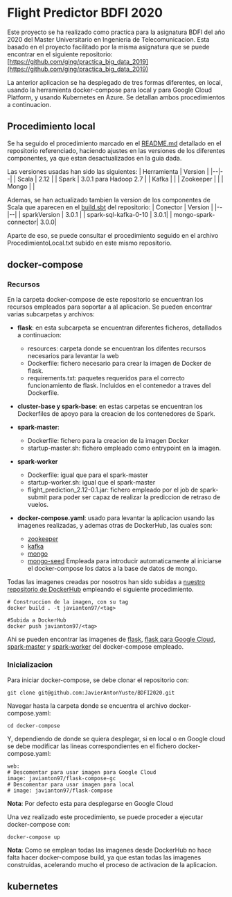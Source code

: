 # Flight Predictor BDFI 2020
Este proyecto se ha realizado como practica para la asignatura BDFI del año 2020 del Master Universitario en Ingenieria de Telecomunicacion. Esta basado en el proyecto facilitado por la misma asignatura que se puede encontrar en el siguiente repositorio: [https://github.com/ging/practica_big_data_2019](https://github.com/ging/practica_big_data_2019)

La anterior aplicacion se ha desplegado de tres formas diferentes, en local, usando la herramienta docker-compose para local y para Google Cloud Platform, y usando Kubernetes en Azure. Se detallan ambos procedimientos a continuacion.

## Procedimiento local
Se ha seguido el procedimiento marcado en el [README.md](https://github.com/ging/practica_big_data_2019/blob/master/README.md) detallado en el repositorio referenciado, haciendo ajustes en las versiones de los diferentes componentes, ya que estan desactualizados en la guia dada.

Las versiones usadas han sido las siguientes:
| Herramienta | Version |
|--|--|
| Scala | 2.12 |
| Spark | 3.0.1 para Hadoop 2.7 |
| Kafka |  |
| Zookeeper |  |
| Mongo |  |

Ademas, se han actualizado tambien la version de los componentes de Scala que aparecen en el [build.sbt](https://github.com/ging/practica_big_data_2019/blob/master/flight_prediction/build.sbt)  del repositorio:
| Conector | Version |
|--|--|
| sparkVersion | 3.0.1 |
| spark-sql-kafka-0-10 | 3.0.1|
| mongo-spark-connector|  3.0.0|

Aparte de eso, se puede consultar el procedimiento seguido en el archivo ProcedimientoLocal.txt subido en este mismo repositorio.

## docker-compose

### Recursos
En la carpeta docker-compose de este repositorio se encuentran los recursos empleados para soportar a al aplicacion. Se pueden encontrar varias subcarpetas y archivos:

 - **flask**: en esta subcarpeta se encuentran diferentes ficheros, detallados a continuacion:
   - resources: carpeta donde se encuentran los difentes recursos necesarios para levantar la web
   - Dockerfile: fichero necesario para crear la imagen de Docker de flask.
   - requirements.txt: paquetes requeridos para el correcto funcionamiento de flask. Incluidos en el contenedor a traves del Dockerfile.

 - **cluster-base y spark-base**: en estas carpetas se encuentran los Dockerfiles de apoyo para la creacion de los contenedores de Spark.
 - **spark-master**: 
   - Dockerfile: fichero para la creacion de la imagen Docker
   - startup-master.sh: fichero empleado como entrypoint en la imagen.
- **spark-worker**
   - Dockerfile: igual que para el spark-master
   - startup-worker.sh: igual que el spark-master
   - flight_prediction_2.12-0.1.jar: fichero empleado por el job de spark-submit para poder ser capaz de realizar la prediccion de retraso de vuelos.
 - **docker-compose.yaml**: usado para levantar la aplicacion usando las imagenes realizadas, y ademas otras de DockerHub, las cuales son:
   - [zookeeper](https://hub.docker.com/r/wurstmeister/zookeeper)
   - [kafka](https://hub.docker.com/r/wurstmeister/kafka)
   - [mongo](https://hub.docker.com/_/mongo)
   - [mongo-seed](https://hub.docker.com/r/fvilers/mongo-seed)
Empleada para introducir automaticamente al iniciarse el docker-compose los datos a la base de datos de mongo.

Todas las imagenes creadas por nosotros han sido subidas a [nuestro repositorio de DockerHub](https://hub.docker.com/u/javianton97) empleando el siguiente procedimiento.

    # Construccion de la imagen, con su tag
    docker build . -t javianton97/<tag>
    
    #Subida a DockerHub
    docker push javianton97/<tag>
  
 Ahi se pueden encontrar las imagenes de [flask](https://hub.docker.com/r/javianton97/flask-compose), [flask para Google Cloud](https://hub.docker.com/r/javianton97/flask-compose-gc), [spark-master](https://hub.docker.com/r/javianton97/spark-master) y [spark-worker](https://hub.docker.com/r/javianton97/spark-worker) del docker-compose empleado.

### Inicializacion
Para iniciar docker-compose, se debe clonar el repositorio con:

    git clone git@github.com:JavierAntonYuste/BDFI2020.git
 
Navegar hasta la carpeta donde se encuentra el archivo docker-compose.yaml:

    cd docker-compose
    
Y, dependiendo de donde se quiera desplegar, si en local o en Google cloud se debe modificar las lineas correspondientes en el fichero docker-compose.yaml:

    web:
    # Descomentar para usar imagen para Google Cloud
    image: javianton97/flask-compose-gc
    # Descomentar para usar imagen para local
    # image: javianton97/flask-compose
  
  **Nota**: Por defecto esta para desplegarse en Google Cloud
  
  Una vez realizado este procedimiento, se puede proceder a ejecutar docker-compose con:
  

    docker-compose up
  
 **Nota**: Como se emplean todas las imagenes desde DockerHub no hace falta hacer docker-compose build, ya que estan todas las imagenes construidas, acelerando mucho el proceso de activacion de la aplicacion.

## kubernetes
